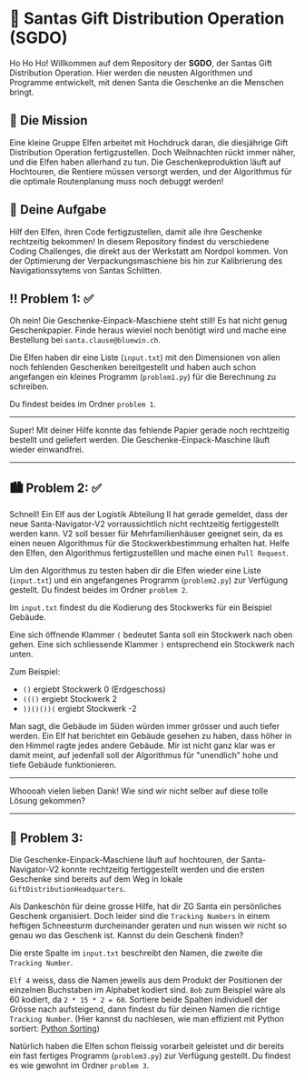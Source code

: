# 🎅 Santas Gift Distribution Operation (SGDO)

Ho Ho Ho! Willkommen auf dem Repository der **SGDO**, der Santas Gift Distribution Operation. Hier werden die neusten Algorithmen und Programme entwickelt, mit denen Santa die Geschenke an die Menschen bringt.

## 🎄 Die Mission

Eine kleine Gruppe Elfen arbeitet mit Hochdruck daran, die diesjährige Gift Distribution Operation fertigzustellen. Doch Weihnachten rückt immer näher, und die Elfen haben allerhand zu tun. Die Geschenkeproduktion läuft auf Hochtouren, die Rentiere müssen versorgt werden, und der Algorithmus für die optimale Routenplanung muss noch debuggt werden!

## 🎁 Deine Aufgabe

Hilf den Elfen, ihren Code fertigzustellen, damit alle ihre Geschenke rechtzeitig bekommen! In diesem Repository findest du verschiedene Coding Challenges, die direkt aus der Werkstatt am Nordpol kommen. Von der Optimierung der Verpackungsmaschiene bis hin zur Kalibrierung des Navigationssytems von Santas Schlitten.



## ‼️ Problem 1: ✅

Oh nein! Die Geschenke-Einpack-Maschiene steht still! Es hat nicht genug Geschenkpapier. Finde heraus wieviel noch benötigt wird und mache eine Bestellung bei `santa.clause@bluewin.ch`.

Die Elfen haben dir eine Liste (`input.txt`) mit den Dimensionen von allen noch fehlenden Geschenken bereitgestellt und haben auch schon angefangen ein kleines Programm (`problem1.py`) für die Berechnung zu schreiben.

Du findest beides im Ordner `problem 1`.


---

Super! Mit deiner Hilfe konnte das fehlende Papier gerade noch rechtzeitig bestellt und geliefert werden. Die Geschenke-Einpack-Maschine läuft wieder einwandfrei.

---

## 🏙️ Problem 2: ✅

Schnell! Ein Elf aus der Logistik Abteilung II hat gerade gemeldet, dass der neue Santa-Navigator-V2 vorraussichtlich nicht rechtzeitig fertiggestellt werden kann. V2 soll besser für Mehrfamilienhäuser geeignet sein, da es einen neuen Algorithmus für die Stockwerkbestimmung erhalten hat. Helfe den Elfen, den Algorithmus fertigzustelllen und mache einen `Pull Request`.

Um den Algorithmus zu testen haben dir die Elfen wieder eine Liste (`input.txt`) und ein angefangenes Programm (`problem2.py`) zur Verfügung gestellt. Du findest beides im Ordner `problem 2`.

Im `input.txt` findest du die Kodierung des Stockwerks für ein Beispiel Gebäude.

Eine sich öffnende Klammer `(` bedeutet Santa soll ein Stockwerk nach oben gehen. Eine sich schliessende Klammer `)` entsprechend ein Stockwerk nach unten. 

Zum Beispiel:

- `()` ergiebt Stockwerk 0 (Erdgeschoss)
- `((()` ergiebt Stockwerk 2
- `))()())(` ergiebt Stockwerk -2

Man sagt, die Gebäude im Süden würden immer grösser und auch tiefer werden. Ein Elf hat berichtet ein Gebäude gesehen zu haben, dass höher in den Himmel ragte jedes andere Gebäude. Mir ist nicht ganz klar was er damit meint, auf jedenfall soll der Algorithmus für "unendlich" hohe und tiefe Gebäude funktionieren.

---

Whoooah vielen lieben Dank! Wie sind wir nicht selber auf diese tolle Lösung gekommen?

---

## 📮 Problem 3:

Die Geschenke-Einpack-Maschiene läuft auf hochtouren, der Santa-Navigator-V2 konnte rechtzeitig fertiggestellt werden und die ersten Geschenke sind bereits auf dem Weg in lokale `GiftDistributionHeadquarters`. 

Als Dankeschön für deine grosse Hilfe, hat dir ZG Santa ein persönliches Geschenk organisiert. Doch leider sind die `Tracking Numbers` in einem heftigen Schneesturm durcheinander geraten und nun wissen wir nicht so genau wo das Geschenk ist. Kannst du dein Geschenk finden?

Die erste Spalte im `input.txt` beschreibt den Namen, die zweite die `Tracking Number`. 

`Elf 4` weiss, dass die Namen jeweils aus dem Produkt der Positionen der einzelnen Buchstaben im Alphabet kodiert sind. `Bob` zum Beispiel wäre als 60 kodiert, da `2 * 15 * 2 = 60`.
Sortiere beide Spalten individuell der Grösse nach aufsteigend, dann findest du für deinen Namen die richtige `Tracking Number`.  (Hier kannst du nachlesen, wie man effizient mit Python sortiert: [Python Sorting](https://docs.python.org/3/howto/sorting.html))

Natürlich haben die Elfen schon fleissig vorarbeit geleistet und dir bereits ein fast fertiges Programm (`problem3.py`) zur Verfügung gestellt. Du findest es wie gewohnt im Ordner `problem 3`. 
